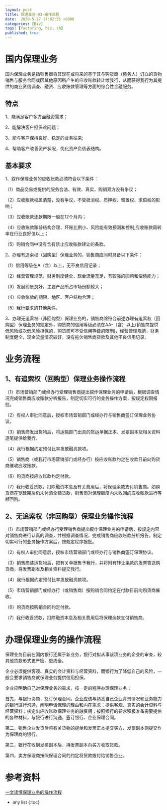 ```yaml
---
layout: post
title: 保理业务-03-操作流程
date:  2020-5-27 17:02:55 +0800
categories: [Biz]
tags: [factoring, biz, sh]
published: true
---
```


# 国内保理业务

国内保理业务是指销售商将其现在或将来的基于其与购货商（债务人）订立的货物销售与服务合同或因其他原因所产生的应收账款转让给我行，从而获得我行为其提供的商业资信调查、融资、应收账款管理等方面的综合性金融服务。

## 特点

1、能满足客户多方面融资需求；

2、能解决客户担保难问题；

3、能与客户保持良好、稳定的业务往来;

4、帮助客户改善资产状况，优化资产负债表结构。

## 基本要求

1、叙作保理业务的应收账款必须符合以下条件：

（1）商品交易或提供的服务合法、有效、真实，购销双方没有争议；

（2）应收账款权属清楚，没有争议，不受抵消权、质押权、留置权、求偿权的影响；

（3）应收账款还款期限一般在12个月内；

（4）应收账款账龄结构合理、坏账比例小、风险能有效预测和控制,应收账款周转率在行业良好值以上；

（5）购销合同中没有含有禁止应收账款转让的条款。

2、办理有追索权（回购型）保理业务的，销售商应同时具备以下条件：

（1）信用等级在A（含）以上，无不良信用记录；

（2）经营管理规范，财务制度健全，现金流量充足，有较强的回购和偿债能力；

（3）发展前景良好，主要产品所占市场份额较大；

（4）应收账款的期限、地区、客户结构合理；

（5）我行要求的其他条件。

3、办理无追索权（非回购型）保理业务的，销售商除符合前述办理有追索权（回购型）保理业务的规定外，购货商的信用等级必须在AA-（含）以上(销售商提供低风险或次低风险担保的，购货商可不受信用等级的限制)，经营管理规范，财务制度健全，现金流量情况较好，没有拖欠销售商货款及其他不良信用记录。

# 业务流程

## 1、有追索权（回购型）保理业务操作流程

（1）市场营销部门或经办行受理销售商提出叙作保理业务的申请后，根据调查情况完成销售商应收账款分析报告，制定切实可行的业务操作方案，按规定权限报批。

（2）有权人审批同意后，授权市场营销部门或经办行与销售商签订保理业务协议。

（3）销售商发出货物后，将运输部门出具的货运单据正本、发票副本及相关资料逐笔提供给我行。

（4）我行根据约定预付比率发放融资款项。

（5）销售商（或我行市场营销部门或经办行）按应收账款约定在收款日前向购货商催收应收账款。

（6）购货商按应收账款约定付款。

（7）我行收妥货款，扣除融资本息及有关费用后，将保理余款支付销售商。如购货商在宽延期后仍未付清全额货款，销售商对保理额度内未收回的应收账款进行等额回购。

## 2、无追索权（非回购型）保理业务操作流程

（1）市场营销部门或经办行受理销售商提出叙作保理业务的申请后，按规定内容对销售商进行认真的调查，并根据调查情况，完成销售商应收账款分析报告，制定切实可行的业务操作方案后，按规定程序报批。

（2）有权人审批同意后，授权市场营销部门或经办行与销售商签订保理协议。

（3）销售商装运货物后，把有关单据售予我行，并将附有转让条款的发票寄送购货商，将发票副本及相关资料提交我行。

（4）我行根据约定预付比率发放融资款项。

（5）市场营销部门或经办行（或销售商）按购销合同约定在付款日前向购货商催收。

（6）购货商按购销合同约定付款。

（7）我行收妥货款，扣除融资本息及相关费用后将保理余款支付销售商。

# 办理保理业务的操作流程

保理业务目前在国内银行还属于新业务，银行对拟从事该项业务的企业的审查，较其他贷款形式更严密、更周全。

企业必须提供客观、真实的会计资料与经营资料，而银行为了降低自己的风险，一般会要求销售商就保理业务提供信用担保。

企业应明确自己对保理业务的需求，按一定的程序办理保理业务：

首先，与银行协商，签订保理合同。企业应该与熟悉自己企业背景情况和业务能力的银行进行沟通，阐明申请保理的理由和内在需求；提供客观、真实的会计资料与经营资料；核定出应收账款保理业务的融资期；按照银行的要求积极准备需要提供的各种材料，与银行进行沟通，签订银行、企业保理合同。

第二，销售企业发货后将有关货物的提单和发票正本提交买方，发票副本则提交作为保理商的银行。

第三，银行在收到发票副本后，持发票副本向买方收取货款。

第四，卖方保理商按照保理合同的约定将货款拨付给销售企业。

# 参考资料 

[一文读懂保理业务的操作流程](https://zhuanlan.zhihu.com/p/26451583)

* any list
{:toc}
